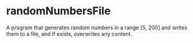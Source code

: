 # randomNumbersFile
A program that generates random numbers in a range [5, 200] and writes them to a file, and if exists, overwrites
any content.
